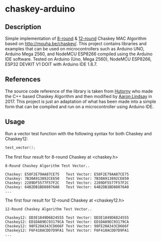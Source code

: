# chaskey-arduino

## Description
Simple implementation of [8-round](https://mouha.be/wp-content/uploads/chaskey-speed.c) & [12-round](https://mouha.be/wp-content/uploads/chaskey12.c) Chaskey MAC Algorithm based on <http://mouha.be/chaskey/>. This project contains libraries and examples that can be used on microcontrollers such as Arduino UNO, Arduino Mega 2560, and NodeMCU ESP8266 compiled using the Arduino IDE software. Tested on Arduino (Uno, Mega 2560), NodeMCU ESP8266, ESP32 DEVKIT V1 DOIT with Arduino IDE 1.8.7.

## References
The source code reference of the library is taken from [Hutorny](https://github.com/hutorny/chaskey) who made the C++ based Chaskey Algorithm and then modified by [Aaron Lindsay](https://github.com/AerialX/chaskey) in 2017. This project is just an adaptation of what has been made into a simple form that can be compiled and run on a microcontroller using Arduino IDE.

## Usage
Run a vector test function with the following syntax for both Chaskey and Chaskey12:
```C++
test_vector();
```

The first four result for 8-round Chaskey at <chaskey.h>
```
8-Round Chaskey Algorithm Test Vector..

Chaskey: E58F2E79AA87CE75	Test Vector: E58F2E79AA87CE75
Chaskey: 7B30A913892CE650	Test Vector: 7B30A913892CE650
Chaskey: 2289DF5577F57F2C	Test Vector: 2289DF5577F57F2C
Chaskey: 64B2DB1BD88076A0	Test Vector: 64B2DB1BD88076A0
...
```

The first four result for 12-round Chaskey at <chaskey12.h>
```
12-Round Chaskey Algorithm Test Vector..

Chaskey12: DD3E1849D6824555	Test Vector: DD3E1849D6824555
Chaskey12: ED1DA89EC93179CA	Test Vector: ED1DA89EC93179CA
Chaskey12: 98FE20A343CD666F	Test Vector: 98FE20A343CD666F
Chaskey12: F6F418ACDD7D9FA1	Test Vector: F6F418ACDD7D9FA1
...
```
